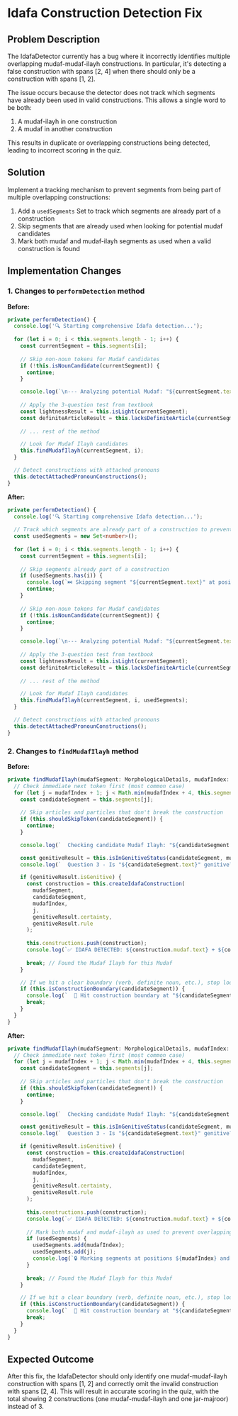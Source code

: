 # Idafa Construction Detection Fix

## Problem Description

The IdafaDetector currently has a bug where it incorrectly identifies multiple overlapping mudaf-mudaf-ilayh constructions. In particular, it's detecting a false construction with spans [2, 4] when there should only be a construction with spans [1, 2].

The issue occurs because the detector does not track which segments have already been used in valid constructions. This allows a single word to be both:
1. A mudaf-ilayh in one construction
2. A mudaf in another construction

This results in duplicate or overlapping constructions being detected, leading to incorrect scoring in the quiz.

## Solution

Implement a tracking mechanism to prevent segments from being part of multiple overlapping constructions:

1. Add a `usedSegments` Set to track which segments are already part of a construction
2. Skip segments that are already used when looking for potential mudaf candidates
3. Mark both mudaf and mudaf-ilayh segments as used when a valid construction is found

## Implementation Changes

### 1. Changes to `performDetection` method

**Before:**
```typescript
private performDetection() {
  console.log('🔍 Starting comprehensive Idafa detection...');
  
  for (let i = 0; i < this.segments.length - 1; i++) {
    const currentSegment = this.segments[i];
    
    // Skip non-noun tokens for Mudaf candidates
    if (!this.isNounCandidate(currentSegment)) {
      continue;
    }

    console.log(`\n--- Analyzing potential Mudaf: "${currentSegment.text}" (${currentSegment.id}) ---`);
    
    // Apply the 3-question test from textbook
    const lightnessResult = this.isLight(currentSegment);
    const definiteArticleResult = this.lacksDefiniteArticle(currentSegment);
    
    // ... rest of the method

    // Look for Mudaf Ilayh candidates
    this.findMudafIlayh(currentSegment, i);
  }

  // Detect constructions with attached pronouns
  this.detectAttachedPronounConstructions();
}
```

**After:**
```typescript
private performDetection() {
  console.log('🔍 Starting comprehensive Idafa detection...');
  
  // Track which segments are already part of a construction to prevent overlaps
  const usedSegments = new Set<number>();
  
  for (let i = 0; i < this.segments.length - 1; i++) {
    const currentSegment = this.segments[i];
    
    // Skip segments already part of a construction
    if (usedSegments.has(i)) {
      console.log(`⏭️ Skipping segment "${currentSegment.text}" at position ${i} - already used in another construction`);
      continue;
    }
    
    // Skip non-noun tokens for Mudaf candidates
    if (!this.isNounCandidate(currentSegment)) {
      continue;
    }

    console.log(`\n--- Analyzing potential Mudaf: "${currentSegment.text}" (${currentSegment.id}) ---`);
    
    // Apply the 3-question test from textbook
    const lightnessResult = this.isLight(currentSegment);
    const definiteArticleResult = this.lacksDefiniteArticle(currentSegment);
    
    // ... rest of the method

    // Look for Mudaf Ilayh candidates
    this.findMudafIlayh(currentSegment, i, usedSegments);
  }

  // Detect constructions with attached pronouns
  this.detectAttachedPronounConstructions();
}
```

### 2. Changes to `findMudafIlayh` method

**Before:**
```typescript
private findMudafIlayh(mudafSegment: MorphologicalDetails, mudafIndex: number) {
  // Check immediate next token first (most common case)
  for (let j = mudafIndex + 1; j < Math.min(mudafIndex + 4, this.segments.length); j++) {
    const candidateSegment = this.segments[j];
    
    // Skip articles and particles that don't break the construction
    if (this.shouldSkipToken(candidateSegment)) {
      continue;
    }

    console.log(`  Checking candidate Mudaf Ilayh: "${candidateSegment.text}" (${candidateSegment.id})`);

    const genitiveResult = this.isInGenitiveStatus(candidateSegment, mudafSegment);
    console.log(`  Question 3 - Is "${candidateSegment.text}" genitive? ${genitiveResult.isGenitive} (${genitiveResult.reason})`);

    if (genitiveResult.isGenitive) {
      const construction = this.createIdafaConstruction(
        mudafSegment, 
        candidateSegment, 
        mudafIndex, 
        j, 
        genitiveResult.certainty,
        genitiveResult.rule
      );
      
      this.constructions.push(construction);
      console.log(`✅ IDAFA DETECTED: ${construction.mudaf.text} + ${construction.mudafIlayh.text} (${construction.certainty})`);
      
      break; // Found the Mudaf Ilayh for this Mudaf
    }

    // If we hit a clear boundary (verb, definite noun, etc.), stop looking
    if (this.isConstructionBoundary(candidateSegment)) {
      console.log(`  🛑 Hit construction boundary at "${candidateSegment.text}"`);
      break;
    }
  }
}
```

**After:**
```typescript
private findMudafIlayh(mudafSegment: MorphologicalDetails, mudafIndex: number, usedSegments?: Set<number>) {
  // Check immediate next token first (most common case)
  for (let j = mudafIndex + 1; j < Math.min(mudafIndex + 4, this.segments.length); j++) {
    const candidateSegment = this.segments[j];
    
    // Skip articles and particles that don't break the construction
    if (this.shouldSkipToken(candidateSegment)) {
      continue;
    }

    console.log(`  Checking candidate Mudaf Ilayh: "${candidateSegment.text}" (${candidateSegment.id})`);

    const genitiveResult = this.isInGenitiveStatus(candidateSegment, mudafSegment);
    console.log(`  Question 3 - Is "${candidateSegment.text}" genitive? ${genitiveResult.isGenitive} (${genitiveResult.reason})`);

    if (genitiveResult.isGenitive) {
      const construction = this.createIdafaConstruction(
        mudafSegment, 
        candidateSegment, 
        mudafIndex, 
        j, 
        genitiveResult.certainty,
        genitiveResult.rule
      );
      
      this.constructions.push(construction);
      console.log(`✅ IDAFA DETECTED: ${construction.mudaf.text} + ${construction.mudafIlayh.text} (${construction.certainty})`);
      
      // Mark both mudaf and mudaf-ilayh as used to prevent overlapping constructions
      if (usedSegments) {
        usedSegments.add(mudafIndex);
        usedSegments.add(j);
        console.log(`🔒 Marking segments at positions ${mudafIndex} and ${j} as used`);
      }
      
      break; // Found the Mudaf Ilayh for this Mudaf
    }

    // If we hit a clear boundary (verb, definite noun, etc.), stop looking
    if (this.isConstructionBoundary(candidateSegment)) {
      console.log(`  🛑 Hit construction boundary at "${candidateSegment.text}"`);
      break;
    }
  }
}
```

## Expected Outcome

After this fix, the IdafaDetector should only identify one mudaf-mudaf-ilayh construction with spans [1, 2] and correctly omit the invalid construction with spans [2, 4]. This will result in accurate scoring in the quiz, with the total showing 2 constructions (one mudaf-mudaf-ilayh and one jar-majroor) instead of 3.
